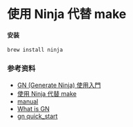 # 使用 Ninja 代替 make

#### 安装

```shell
brew install ninja
```

### 参考资料

- [GN (Generate Ninja) 使用入門](https://blog.simplypatrick.com/posts/2016/01-23-gn/)
- [使用 Ninja 代替 make](https://www.jianshu.com/p/d118615c1943)
- [manual](https://ninja-build.org/manual.html)
- [What is GN](https://chromium.googlesource.com/chromium/src/tools/gn/)
- [gn quick_start](https://chromium.googlesource.com/chromium/src/tools/gn/+/48062805e19b4697c5fbd926dc649c78b6aaa138/docs/quick_start.md)
